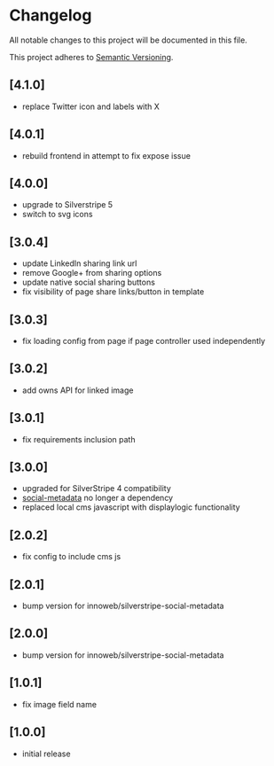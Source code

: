 # Changelog

All notable changes to this project will be documented in this file.

This project adheres to [Semantic Versioning](http://semver.org/).

## [4.1.0]

* replace Twitter icon and labels with X

## [4.0.1]

* rebuild frontend in attempt to fix expose issue

## [4.0.0]

* upgrade to Silverstripe 5
* switch to svg icons

## [3.0.4]

* update LinkedIn sharing link url
* remove Google+ from sharing options
* update native social sharing buttons
* fix visibility of page share links/button in template

## [3.0.3]

* fix loading config from page if page controller used independently

## [3.0.2]

* add owns API for linked image

## [3.0.1]

* fix requirements inclusion path

## [3.0.0]

* upgraded for SilverStripe 4 compatibility
* [social-metadata](https://github.com/innoweb/silverstripe-social-metadata) no longer a dependency 
* replaced local cms javascript with displaylogic functionality

## [2.0.2]

* fix config to include cms js

## [2.0.1]

* bump version for innoweb/silverstripe-social-metadata

## [2.0.0]

* bump version for innoweb/silverstripe-social-metadata

## [1.0.1]

* fix image field name

## [1.0.0]

* initial release
